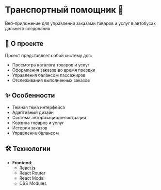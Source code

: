 # Транспортный помощник 🚌

Веб-приложение для управления заказами товаров и услуг в автобусах дальнего следования

## 📌 О проекте

Проект представляет собой систему для:
- Просмотра каталога товаров и услуг
- Оформления заказов во время поездки
- Управления балансом пассажиров
- Отслеживания выполненных заказов

## ✨ Особенности

- Темная тема интерфейса
- Адаптивный дизайн
- Система авторизации/регистрации
- Корзина товаров и услуг
- История заказов
- Управление балансом

## 🛠 Технологии

- **Frontend**: 
  - React.js
  - React Router
  - React Modal
  - CSS Modules

